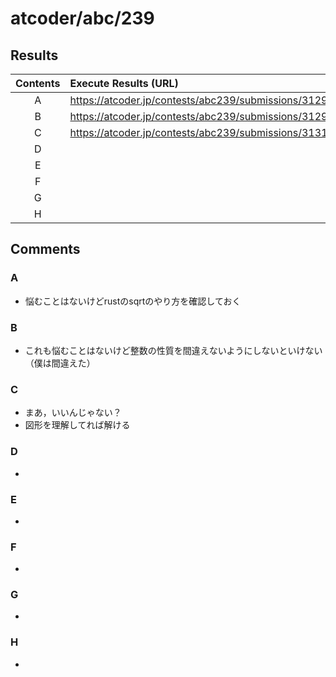 # atcoder/abc/239

## Results
| Contents | Execute Results (URL) |
| :-: | :-- |
| A | https://atcoder.jp/contests/abc239/submissions/31299280 |
| B | https://atcoder.jp/contests/abc239/submissions/31299518 |
| C | https://atcoder.jp/contests/abc239/submissions/31315226 |
| D | |
| E | |
| F | |
| G | |
| H | |


## Comments
### A
- 悩むことはないけどrustのsqrtのやり方を確認しておく

### B
- これも悩むことはないけど整数の性質を間違えないようにしないといけない（僕は間違えた）

### C
- まあ，いいんじゃない？
- 図形を理解してれば解ける

### D
- 

### E
- 

### F
- 

### G
- 

### H
- 


